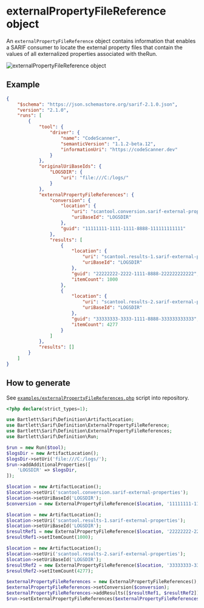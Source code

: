 <!-- markdownlint-disable MD013 -->
# externalPropertyFileReference object

An `externalPropertyFileReference` object contains information that enables a SARIF consumer
to locate the external property files that contain the values of all externalized properties associated with theRun.

![externalPropertyFileReference object](../assets/images/reference-external-property-file-reference.graphviz.svg)

## Example

```json
{
    "$schema": "https://json.schemastore.org/sarif-2.1.0.json",
    "version": "2.1.0",
    "runs": [
        {
            "tool": {
                "driver": {
                    "name": "CodeScanner",
                    "semanticVersion": "1.1.2-beta.12",
                    "informationUri": "https://codeScanner.dev"
                }
            },
            "originalUriBaseIds": {
                "LOGSDIR": {
                    "uri": "file:///C:/logs/"
                }
            },
            "externalPropertyFileReferences": {
                "conversion": {
                    "location": {
                        "uri": "scantool.conversion.sarif-external-properties",
                        "uriBaseId": "LOGSDIR"
                    },
                    "guid": "11111111-1111-1111-8888-111111111111"
                },
                "results": [
                    {
                        "location": {
                            "uri": "scantool.results-1.sarif-external-properties",
                            "uriBaseId": "LOGSDIR"
                        },
                        "guid": "22222222-2222-1111-8888-222222222222",
                        "itemCount": 1000
                    },
                    {
                        "location": {
                            "uri": "scantool.results-2.sarif-external-properties",
                            "uriBaseId": "LOGSDIR"
                        },
                        "guid": "33333333-3333-1111-8888-333333333333",
                        "itemCount": 4277
                    }
                ]
            },
            "results": []
        }
    ]
}
```

## How to generate

See [`examples/externalPropertyFileReferences.php`][example-script] script into repository.

[example-script]: https://github.com/llaville/sarif-php-sdk/blob/master/examples/externalPropertyFileReferences.php

```php
<?php declare(strict_types=1);

use Bartlett\Sarif\Definition\ArtifactLocation;
use Bartlett\Sarif\Definition\ExternalPropertyFileReference;
use Bartlett\Sarif\Definition\ExternalPropertyFileReferences;
use Bartlett\Sarif\Definition\Run;

$run = new Run($tool);
$logsDir = new ArtifactLocation();
$logsDir->setUri('file:///C:/logs/');
$run->addAdditionalProperties([
    'LOGSDIR' => $logsDir,
]);

$location = new ArtifactLocation();
$location->setUri('scantool.conversion.sarif-external-properties');
$location->setUriBaseId('LOGSDIR');
$conversion = new ExternalPropertyFileReference($location, '11111111-1111-1111-8888-111111111111');

$location = new ArtifactLocation();
$location->setUri('scantool.results-1.sarif-external-properties');
$location->setUriBaseId('LOGSDIR');
$resultRef1 = new ExternalPropertyFileReference($location, '22222222-2222-1111-8888-222222222222');
$resultRef1->setItemCount(1000);

$location = new ArtifactLocation();
$location->setUri('scantool.results-2.sarif-external-properties');
$location->setUriBaseId('LOGSDIR');
$resultRef2 = new ExternalPropertyFileReference($location, '33333333-3333-1111-8888-333333333333');
$resultRef2->setItemCount(4277);

$externalPropertyFileReferences = new ExternalPropertyFileReferences();
$externalPropertyFileReferences->setConversion($conversion);
$externalPropertyFileReferences->addResults([$resultRef1, $resultRef2]);
$run->setExternalPropertyFileReferences($externalPropertyFileReferences);

```
